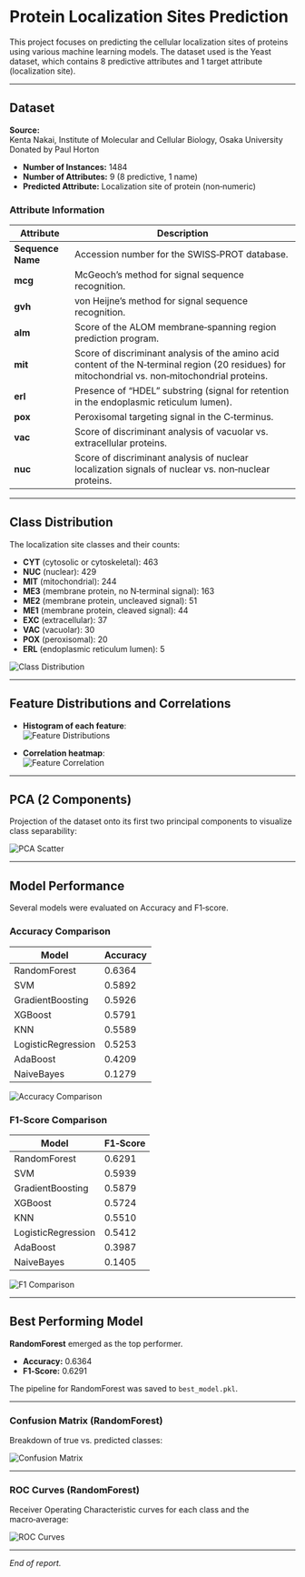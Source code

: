 # Protein Localization Sites Prediction

This project focuses on predicting the cellular localization sites of proteins using various machine learning models. The dataset used is the Yeast dataset, which contains 8 predictive attributes and 1 target attribute (localization site).

---

## Dataset

**Source:**  
Kenta Nakai, Institute of Molecular and Cellular Biology, Osaka University  
Donated by Paul Horton

- **Number of Instances:** 1484  
- **Number of Attributes:** 9 (8 predictive, 1 name)  
- **Predicted Attribute:** Localization site of protein (non‑numeric)

### Attribute Information

| Attribute       | Description                                                                                                            |
|-----------------|------------------------------------------------------------------------------------------------------------------------|
| **Sequence Name** | Accession number for the SWISS‑PROT database.                                                                         |
| **mcg**         | McGeoch’s method for signal sequence recognition.                                                                      |
| **gvh**         | von Heijne’s method for signal sequence recognition.                                                                   |
| **alm**         | Score of the ALOM membrane‑spanning region prediction program.                                                          |
| **mit**         | Score of discriminant analysis of the amino acid content of the N‑terminal region (20 residues) for mitochondrial vs. non‑mitochondrial proteins. |
| **erl**         | Presence of “HDEL” substring (signal for retention in the endoplasmic reticulum lumen).                                |
| **pox**         | Peroxisomal targeting signal in the C‑terminus.                                                                         |
| **vac**         | Score of discriminant analysis of vacuolar vs. extracellular proteins.                                                  |
| **nuc**         | Score of discriminant analysis of nuclear localization signals of nuclear vs. non‑nuclear proteins.                    |

---

## Class Distribution

The localization site classes and their counts:

- **CYT** (cytosolic or cytoskeletal): 463  
- **NUC** (nuclear): 429  
- **MIT** (mitochondrial): 244  
- **ME3** (membrane protein, no N‑terminal signal): 163  
- **ME2** (membrane protein, uncleaved signal): 51  
- **ME1** (membrane protein, cleaved signal): 44  
- **EXC** (extracellular): 37  
- **VAC** (vacuolar): 30  
- **POX** (peroxisomal): 20  
- **ERL** (endoplasmic reticulum lumen): 5  

![Class Distribution](plots/class_distribution.png)

---

## Feature Distributions and Correlations

- **Histogram of each feature**:  
  ![Feature Distributions](plots/feature_distributions.png)

- **Correlation heatmap**:  
  ![Feature Correlation](plots/feature_correlation.png)

---

## PCA (2 Components)

Projection of the dataset onto its first two principal components to visualize class separability:

![PCA Scatter](plots/pca_scatter.png)

---

## Model Performance

Several models were evaluated on Accuracy and F1‑score.  

### Accuracy Comparison

| Model               | Accuracy |
|---------------------|----------|
| RandomForest        | 0.6364   |
| SVM                 | 0.5892   |
| GradientBoosting    | 0.5926   |
| XGBoost             | 0.5791   |
| KNN                 | 0.5589   |
| LogisticRegression  | 0.5253   |
| AdaBoost            | 0.4209   |
| NaiveBayes          | 0.1279   |

![Accuracy Comparison](plots/model_accuracy_comparison.png)

### F1‑Score Comparison

| Model               | F1‑Score |
|---------------------|----------|
| RandomForest        | 0.6291   |
| SVM                 | 0.5939   |
| GradientBoosting    | 0.5879   |
| XGBoost             | 0.5724   |
| KNN                 | 0.5510   |
| LogisticRegression  | 0.5412   |
| AdaBoost            | 0.3987   |
| NaiveBayes          | 0.1405   |

![F1 Comparison](plots/model_f1_comparison.png)

---

## Best Performing Model

**RandomForest** emerged as the top performer.

- **Accuracy:** 0.6364  
- **F1‑Score:** 0.6291  

The pipeline for RandomForest was saved to `best_model.pkl`.

---

### Confusion Matrix (RandomForest)

Breakdown of true vs. predicted classes:

![Confusion Matrix](plots/confusion_matrix_best.png)

---

### ROC Curves (RandomForest)

Receiver Operating Characteristic curves for each class and the macro‑average:

![ROC Curves](plots/roc_curves_best.png)

---

*End of report.*  

